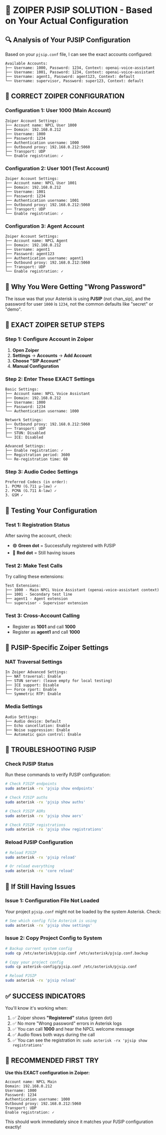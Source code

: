 # 🎯 ZOIPER PJSIP SOLUTION - Based on Your Actual Configuration

## 🔍 Analysis of Your PJSIP Configuration

Based on your `pjsip.conf` file, I can see the exact accounts configured:

```
Available Accounts:
├── Username: 1000, Password: 1234, Context: openai-voice-assistant
├── Username: 1001, Password: 1234, Context: openai-voice-assistant  
├── Username: agent1, Password: agent123, Context: default
└── Username: supervisor, Password: super123, Context: default
```

## 🎯 CORRECT ZOIPER CONFIGURATION

### **Configuration 1: User 1000 (Main Account)**

```
Zoiper Account Settings:
├── Account name: NPCL User 1000
├── Domain: 192.168.0.212
├── Username: 1000
├── Password: 1234
├── Authentication username: 1000
├── Outbound proxy: 192.168.0.212:5060
├── Transport: UDP
└── Enable registration: ✓
```

### **Configuration 2: User 1001 (Test Account)**

```
Zoiper Account Settings:
├── Account name: NPCL User 1001
├── Domain: 192.168.0.212
├── Username: 1001
├── Password: 1234
├── Authentication username: 1001
├── Outbound proxy: 192.168.0.212:5060
├── Transport: UDP
└── Enable registration: ✓
```

### **Configuration 3: Agent Account**

```
Zoiper Account Settings:
├── Account name: NPCL Agent
├── Domain: 192.168.0.212
├── Username: agent1
├── Password: agent123
├── Authentication username: agent1
├── Outbound proxy: 192.168.0.212:5060
├── Transport: UDP
└── Enable registration: ✓
```

## 🔧 Why You Were Getting "Wrong Password"

The issue was that your Asterisk is using **PJSIP** (not chan_sip), and the password for user `1000` is `1234`, not the common defaults like "secret" or "demo".

## 🎯 EXACT ZOIPER SETUP STEPS

### Step 1: Configure Account in Zoiper

1. **Open Zoiper**
2. **Settings** → **Accounts** → **Add Account**
3. **Choose "SIP Account"**
4. **Manual Configuration**

### Step 2: Enter These EXACT Settings

```
Basic Settings:
├── Account name: NPCL Voice Assistant
├── Domain: 192.168.0.212
├── Username: 1000
├── Password: 1234
└── Authentication username: 1000

Network Settings:
├── Outbound proxy: 192.168.0.212:5060
├── Transport: UDP
├── STUN: Disabled
└── ICE: Disabled

Advanced Settings:
├── Enable registration: ✓
├── Registration period: 3600
└── Re-registration time: 60
```

### Step 3: Audio Codec Settings

```
Preferred Codecs (in order):
1. PCMU (G.711 μ-law) ✓
2. PCMA (G.711 A-law) ✓
3. GSM ✓
```

## 🧪 Testing Your Configuration

### Test 1: Registration Status

After saving the account, check:
- 🟢 **Green dot** = Successfully registered with PJSIP
- 🔴 **Red dot** = Still having issues

### Test 2: Make Test Calls

Try calling these extensions:

```
Test Extensions:
├── 1000 - Main NPCL Voice Assistant (openai-voice-assistant context)
├── 1001 - Secondary test line
├── agent1 - Agent extension
└── supervisor - Supervisor extension
```

### Test 3: Cross-Account Calling

- Register as **1001** and call **1000**
- Register as **agent1** and call **1000**

## 🔧 PJSIP-Specific Zoiper Settings

### NAT Traversal Settings

```
In Zoiper Advanced Settings:
├── NAT traversal: Enable
├── STUN server: (leave empty for local testing)
├── ICE support: Disable
├── Force rport: Enable
└── Symmetric RTP: Enable
```

### Media Settings

```
Audio Settings:
├── Audio device: Default
├── Echo cancellation: Enable
├── Noise suppression: Enable
└── Automatic gain control: Enable
```

## 🎯 TROUBLESHOOTING PJSIP

### Check PJSIP Status

Run these commands to verify PJSIP configuration:

```bash
# Check PJSIP endpoints
sudo asterisk -rx 'pjsip show endpoints'

# Check PJSIP auths
sudo asterisk -rx 'pjsip show auths'

# Check PJSIP AORs
sudo asterisk -rx 'pjsip show aors'

# Check PJSIP registrations
sudo asterisk -rx 'pjsip show registrations'
```

### Reload PJSIP Configuration

```bash
# Reload PJSIP
sudo asterisk -rx 'pjsip reload'

# Or reload everything
sudo asterisk -rx 'core reload'
```

## 🚨 If Still Having Issues

### Issue 1: Configuration File Not Loaded

Your project `pjsip.conf` might not be loaded by the system Asterisk. Check:

```bash
# See which config file Asterisk is using
sudo asterisk -rx 'pjsip show settings'
```

### Issue 2: Copy Project Config to System

```bash
# Backup current system config
sudo cp /etc/asterisk/pjsip.conf /etc/asterisk/pjsip.conf.backup

# Copy your project config
sudo cp asterisk-config/pjsip.conf /etc/asterisk/pjsip.conf

# Reload PJSIP
sudo asterisk -rx 'pjsip reload'
```

## ✅ SUCCESS INDICATORS

You'll know it's working when:

1. ✅ Zoiper shows **"Registered"** status (green dot)
2. ✅ No more "Wrong password" errors in Asterisk logs
3. ✅ You can call **1000** and hear the NPCL welcome message
4. ✅ Audio flows both ways during the call
5. ✅ You can see the registration in: `sudo asterisk -rx 'pjsip show registrations'`

## 🎯 RECOMMENDED FIRST TRY

**Use this EXACT configuration in Zoiper:**

```
Account name: NPCL Main
Domain: 192.168.0.212
Username: 1000
Password: 1234
Authentication username: 1000
Outbound proxy: 192.168.0.212:5060
Transport: UDP
Enable registration: ✓
```

This should work immediately since it matches your PJSIP configuration exactly!